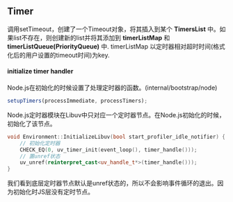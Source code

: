 ## Timer
调用setTimeout，创建了一个Timeout对象，将其插入到某个 **TimersList** 中。如果list不存在，则创建新的list并将其添加到 **timerListMap** 和 **timerListQueue(PriorityQueue)** 中. timerListMap 以定时器相对超时时间(格式化后的用户设置的timeout时间)为key. 

#### initialize timer handler
Node.js在初始化的时候设置了处理定时器的函数。(internal/bootstrap/node) 
```javascript
setupTimers(processImmediate, processTimers);
```
Node.js定时器模块在Libuv中只对应一个定时器节点。在Node.js初始化的时候，初始化了该节点。
```c++
void Environment::InitializeLibuv(bool start_profiler_idle_notifier) {  
    // 初始化定时器  
    CHECK_EQ(0, uv_timer_init(event_loop(), timer_handle()));  
    // 置unref状态
    uv_unref(reinterpret_cast<uv_handle_t*>(timer_handle()));  
}  
```
我们看到底层定时器节点默认是unref状态的，所以不会影响事件循环的退出。因为初始化时JS层没有定时节点。